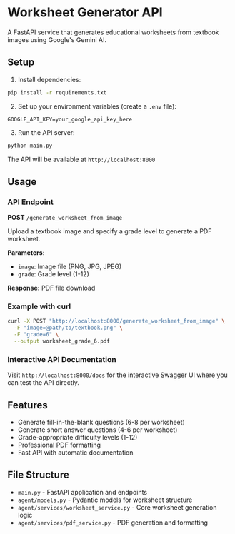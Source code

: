 # Worksheet Generator API

A FastAPI service that generates educational worksheets from textbook images using Google's Gemini AI.

## Setup

1. Install dependencies:
```bash
pip install -r requirements.txt
```

2. Set up your environment variables (create a `.env` file):
```
GOOGLE_API_KEY=your_google_api_key_here
```

3. Run the API server:
```bash
python main.py
```

The API will be available at `http://localhost:8000`

## Usage

### API Endpoint

**POST** `/generate_worksheet_from_image`

Upload a textbook image and specify a grade level to generate a PDF worksheet.

**Parameters:**
- `image`: Image file (PNG, JPG, JPEG)
- `grade`: Grade level (1-12)

**Response:** PDF file download

### Example with curl

```bash
curl -X POST "http://localhost:8000/generate_worksheet_from_image" \
  -F "image=@path/to/textbook.png" \
  -F "grade=6" \
  --output worksheet_grade_6.pdf
```

### Interactive API Documentation

Visit `http://localhost:8000/docs` for the interactive Swagger UI where you can test the API directly.

## Features

- Generate fill-in-the-blank questions (6-8 per worksheet)
- Generate short answer questions (4-6 per worksheet)
- Grade-appropriate difficulty levels (1-12)
- Professional PDF formatting
- Fast API with automatic documentation

## File Structure

- `main.py` - FastAPI application and endpoints
- `agent/models.py` - Pydantic models for worksheet structure
- `agent/services/worksheet_service.py` - Core worksheet generation logic
- `agent/services/pdf_service.py` - PDF generation and formatting
